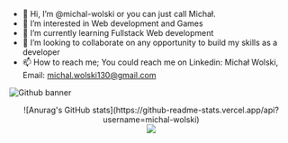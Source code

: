 - 👋 Hi, I’m @michal-wolski or you can just call Michał.
- 👀 I’m interested in Web development and Games
- 🌱 I’m currently learning Fullstack Web development
- 💞️ I’m looking to collaborate on any opportunity to build my skills as a developer
- 📫 How to reach me; You could reach me on Linkedin: Michał Wolski, Email: michal.wolski130@gmail.com                                                     

![Github banner](https://user-images.githubusercontent.com/105940217/183532454-0a795968-5e5c-4f00-8ca4-8a9557f5be4a.png)
<div align="center">
![Anurag's GitHub stats](https://github-readme-stats.vercel.app/api?username=michal-wolski)
 </div>
<div align="center">
<img src="https://komarev.com/ghpvc/?username=michal-wolski&&style=flat-square" align="center" />
</div>  
